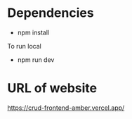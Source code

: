 # Dependencies
 - npm install

To run local 
 - npm run dev

   
# URL of website
https://crud-frontend-amber.vercel.app/

